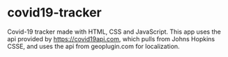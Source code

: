 ﻿# covid19-tracker

Covid-19 tracker made with HTML, CSS and JavaScript. This app uses the api provided by https://covid19api.com, which pulls from Johns Hopkins CSSE, and uses the api from geoplugin.com for localization.

